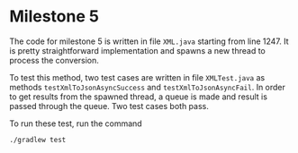 # Milestone 5

The code for milestone 5 is written in file `XML.java` starting from line 1247. It is pretty straightforward implementation and spawns a new thread to process the conversion.

To test this method, two test cases are written in file `XMLTest.java` as methods `testXmlToJsonAsyncSuccess` and `testXmlToJsonAsyncFail`. In order to get results from the spawned thread, a queue is made and result is passed through the queue. Two test cases both pass.

To run these test, run the command

```bash
./gradlew test
```


